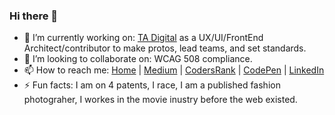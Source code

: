 ### Hi there 👋

<!--
**CodePosse/codeposse** is a ✨ _special_ ✨ repository because its `README.md` (this file) appears on your GitHub profile.

Here are some ideas to get you started:
- 🤔 I’m looking for help with ...
- 🌱 I’m currently learning ...
- 💬 Ask me about ...
- 😄 Pronouns: ...
-->
- 🔭 I’m currently working on: [TA Digital] as a UX/UI/FrontEnd Architect/contributor to make protos, lead teams, and set standards.
- 👯 I’m looking to collaborate on: WCAG 508 compliance.
- 📫 How to reach me: [Home] | [Medium] | [CodersRank] | [CodePen] | [LinkedIn]
- ⚡ Fun facts: I am on 4 patents, I race, I am a published fashion photograher, I workes in the movie inustry before the web existed.

[Home]: <http://www.ItsSoBig.com/>
[Medium]: <https://timhunold.medium.com/>
[CodersRank]: <https://profile.codersrank.io/user/codeposse>
[LinkedIn]: <https://www.linkedin.com/in/itssobig/>
[CodePen]: <https://codepen.io/codeposse>
[TA Digital]: <https://www.tadigital.com/search?keys=hunold>
